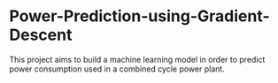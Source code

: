 # Power-Prediction-using-Gradient-Descent
This project aims to build a machine learning model in order to predict power consumption used in a combined cycle power plant.
